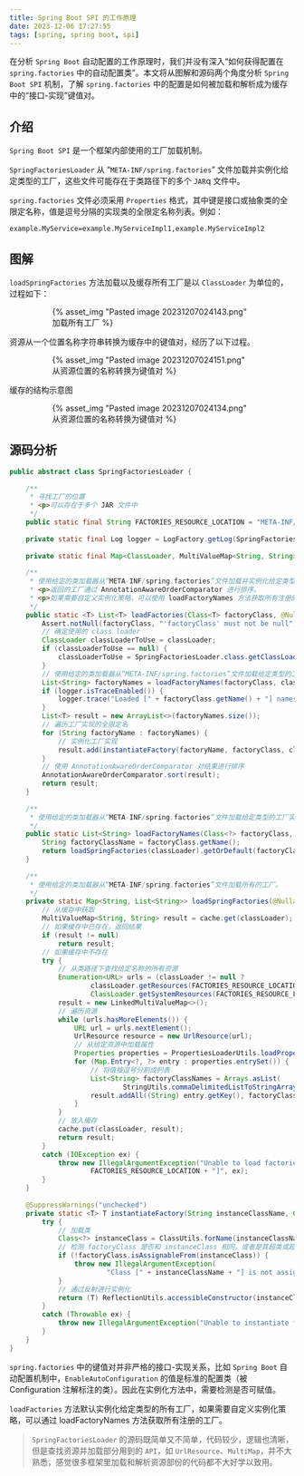 ```yaml
---
title: Spring Boot SPI 的工作原理
date: 2023-12-06 17:27:55
tags: [spring, spring boot, spi]
---
```


在分析 `Spring Boot` 自动配置的工作原理时，我们并没有深入“如何获得配置在 `spring.factories` 中的自动配置类”。本文将从图解和源码两个角度分析 `Spring Boot SPI` 机制，了解 `spring.factories` 中的配置是如何被加载和解析成为缓存中的“接口-实现”键值对。

<!-- more -->

## 介绍

`Spring Boot SPI` 是一个框架内部使用的工厂加载机制。

`SpringFactoriesLoader` 从 “`META-INF/spring.factories`” 文件加载并实例化给定类型的工厂，这些文件可能存在于类路径下的多个 `JAR`q 文件中。

`spring.factories` 文件必须采用 `Properties` 格式，其中键是接口或抽象类的全限定名称，值是逗号分隔的实现类的全限定名称列表。例如：

```properties
example.MyService=example.MyServiceImpl1,example.MyServiceImpl2
```

## 图解

`loadSpringFactories` 方法加载以及缓存所有工厂是以 `ClassLoader` 为单位的，过程如下：

<div style="width:70%;margin:auto">{% asset_img "Pasted image 20231207024143.png" 加载所有工厂 %}</div>

资源从一个位置名称字符串转换为缓存中的键值对，经历了以下过程。

<div style="width:70%;margin:auto">{% asset_img "Pasted image 20231207024151.png" 从资源位置的名称转换为键值对 %}</div>


缓存的结构示意图

<div style="width:70%;margin:auto">{% asset_img "Pasted image 20231207024134.png" 从资源位置的名称转换为键值对 %}</div>

## 源码分析

```java
public abstract class SpringFactoriesLoader {
    
    /**
	 * 寻找工厂的位置
	 * <p>可以存在于多个 JAR 文件中
	 */
    public static final String FACTORIES_RESOURCE_LOCATION = "META-INF/spring.factories";
    
    private static final Log logger = LogFactory.getLog(SpringFactoriesLoader.class);
    
    private static final Map<ClassLoader, MultiValueMap<String, String>> cache = new ConcurrentReferenceHashMap<>();
    
    /**
     * 使用给定的类加载器从“META-INF/spring.factories”文件加载并实例化给定类型的工厂实现。
     * <p>返回的工厂通过 AnnotationAwareOrderComparator 进行排序。
     * <p>如果需要自定义实例化策略，可以使用 loadFactoryNames 方法获取所有注册的工厂名称。
     */
    public static <T> List<T> loadFactories(Class<T> factoryClass, @Nullable ClassLoader classLoader) {
        Assert.notNull(factoryClass, "'factoryClass' must not be null");
        // 确定使用的 class loader
        ClassLoader classLoaderToUse = classLoader;
        if (classLoaderToUse == null) {
            classLoaderToUse = SpringFactoriesLoader.class.getClassLoader();
        }
        // 使用给定的类加载器从“META-INF/spring.factories”文件加载给定类型的工厂实现的全限定名称。
        List<String> factoryNames = loadFactoryNames(factoryClass, classLoaderToUse);
        if (logger.isTraceEnabled()) {
            logger.trace("Loaded [" + factoryClass.getName() + "] names: " + factoryNames);
        }
        List<T> result = new ArrayList<>(factoryNames.size());
        // 遍历工厂实现的全限定名
        for (String factoryName : factoryNames) {
            // 实例化工厂实现
            result.add(instantiateFactory(factoryName, factoryClass, classLoaderToUse));
        }
        // 使用 AnnotationAwareOrderComparator 对结果进行排序
        AnnotationAwareOrderComparator.sort(result);
        return result;
    }
    
    /**
     * 使用给定的类加载器从“META-INF/spring.factories”文件加载给定类型的工厂实现的全限定名称。
     */
    public static List<String> loadFactoryNames(Class<?> factoryClass, @Nullable ClassLoader classLoader) {
        String factoryClassName = factoryClass.getName();
        return loadSpringFactories(classLoader).getOrDefault(factoryClassName, Collections.emptyList());
    }
    
    /**
     * 使用给定的类加载器从“META-INF/spring.factories”文件加载所有的工厂。
     */
    private static Map<String, List<String>> loadSpringFactories(@Nullable ClassLoader classLoader) {
        // 从缓存中获取
        MultiValueMap<String, String> result = cache.get(classLoader);
        // 如果缓存中已存在，返回结果
        if (result != null)
            return result;
        // 如果缓存中不存在
        try {
            // 从类路径下查找给定名称的所有资源
            Enumeration<URL> urls = (classLoader != null ?
                    classLoader.getResources(FACTORIES_RESOURCE_LOCATION) :
                    ClassLoader.getSystemResources(FACTORIES_RESOURCE_LOCATION));
            result = new LinkedMultiValueMap<>();
            // 遍历资源
            while (urls.hasMoreElements()) {
                URL url = urls.nextElement();
                UrlResource resource = new UrlResource(url);
                // 从给定资源中加载属性
                Properties properties = PropertiesLoaderUtils.loadPropertie(resource);
                for (Map.Entry<?, ?> entry : properties.entrySet()) {
                    // 将值按逗号分割成列表
                    List<String> factoryClassNames = Arrays.asList(
                            StringUtils.commaDelimitedListToStringArray((String) entry.getValue()));
                    result.addAll((String) entry.getKey(), factoryClassNames);
                }
            }
            // 放入缓存
            cache.put(classLoader, result);
            return result;
        }
        catch (IOException ex) {
            throw new IllegalArgumentException("Unable to load factories from location [" +
                    FACTORIES_RESOURCE_LOCATION + "]", ex);
        }
    }
    
    @SuppressWarnings("unchecked")
    private static <T> T instantiateFactory(String instanceClassName, Class<T> factoryClass, ClassLoader classLoader) {
        try {
            // 加载类
            Class<?> instanceClass = ClassUtils.forName(instanceClassName, classLoader);
            // 检测 factoryClass 是否和 instanceClass 相同，或者是其超类或超接口
            if (!factoryClass.isAssignableFrom(instanceClass)) {
                throw new IllegalArgumentException(
                        "Class [" + instanceClassName + "] is not assignable to [" + factoryClass.getName() + "]");
            }
            // 通过反射进行实例化
            return (T) ReflectionUtils.accessibleConstructor(instanceClass).newInstance();
        }
        catch (Throwable ex) {
            throw new IllegalArgumentException("Unable to instantiate factory class: " + factoryClass.getName(), ex);
        }
    }
}
```

`spring.factories` 中的键值对并非严格的接口-实现关系，比如 `Spring Boot` 自动配置机制中，`EnableAutoConfiguration` 的值是标准的配置类（被 Configuration 注解标注的类）。因此在实例化方法中，需要检测是否可赋值。

`loadFactories` 方法默认实例化给定类型的所有工厂，如果需要自定义实例化策略，可以通过 loadFactoryNames 方法获取所有注册的工厂。

> `SpringFactoriesLoader` 的源码既简单又不简单，代码较少，逻辑也清晰，但是查找资源并加载部分用到的 `API`，如 `UrlResource`、`MultiMap`，并不大熟悉，感觉很多框架里加载和解析资源部份的代码都不大好学以致用。